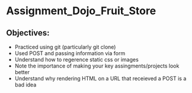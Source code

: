 # Assignment_Dojo_Fruit_Store
## Objectives:
- Practiced using git (particularly git clone)
- Used POST and passing information via form
- Understand how to regerence static css or images
- Note the importance of making your key assingments/projects look better
- Understand why rendering HTML on a URL that receieved a POST is a bad idea
